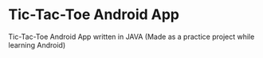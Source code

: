<h1>Tic-Tac-Toe Android App</h1>

Tic-Tac-Toe Android App written in JAVA (Made as a practice project while learning Android)
